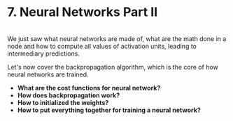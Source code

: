 # 7. Neural Networks Part II

&nbsp;  
We just saw what neural networks are made of, what are the math done in a node and how to compute all values of activation units, leading to intermediary predictions.

Let's now cover the backpropagation algorithm, which is the core of how neural networks are trained.  

* __What are the cost functions for neural network?__
* __How does backpropagation work?__
* __How to initialized the weights?__
* __How to put everything together for training a neural network?__

